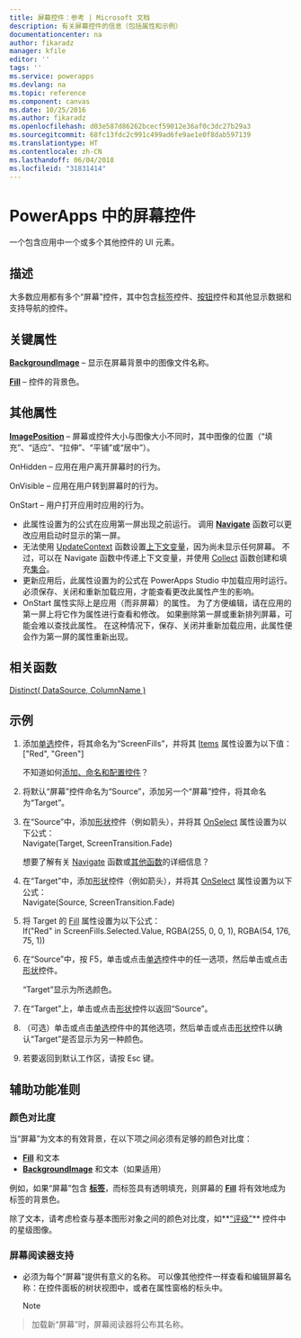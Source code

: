 ```yaml
---
title: 屏幕控件：参考 | Microsoft 文档
description: 有关屏幕控件的信息（包括属性和示例）
documentationcenter: na
author: fikaradz
manager: kfile
editor: ''
tags: ''
ms.service: powerapps
ms.devlang: na
ms.topic: reference
ms.component: canvas
ms.date: 10/25/2016
ms.author: fikaradz
ms.openlocfilehash: d03e587d86262bcecf59012e36af0c3dc27b29a3
ms.sourcegitcommit: 68fc13fdc2c991c499ad6fe9ae1e0f8dab597139
ms.translationtype: HT
ms.contentlocale: zh-CN
ms.lasthandoff: 06/04/2018
ms.locfileid: "31831414"
---
```

# <a name="screen-control-in-powerapps"></a>PowerApps 中的屏幕控件
一个包含应用中一个或多个其他控件的 UI 元素。

## <a name="description"></a>描述
大多数应用都有多个“屏幕”控件，其中包含[标签](control-text-box.md)控件、[按钮](control-button.md)控件和其他显示数据和支持导航的控件。

## <a name="key-properties"></a>关键属性
**[BackgroundImage](properties-visual.md)** – 显示在屏幕背景中的图像文件名称。

**[Fill](properties-color-border.md)** – 控件的背景色。

## <a name="additional-properties"></a>其他属性
**[ImagePosition](properties-visual.md)** – 屏幕或控件大小与图像大小不同时，其中图像的位置（“填充”、“适应”、“拉伸”、“平铺”或“居中”）。

OnHidden – 应用在用户离开屏幕时的行为。

OnVisible – 应用在用户转到屏幕时的行为。

OnStart – 用户打开应用时应用的行为。

* 此属性设置为的公式在应用第一屏出现之前运行。 调用 [**Navigate**](../functions/function-navigate.md) 函数可以更改应用启动时显示的第一屏。
* 无法使用 [UpdateContext](../functions/function-updatecontext.md) 函数设置[上下文变量](../working-with-variables.md)，因为尚未显示任何屏幕。 不过，可以在 Navigate 函数中传递上下文变量，并使用 [Collect](../functions/function-clear-collect-clearcollect.md) 函数创建和填充[集合](../working-with-variables.md)。
* 更新应用后，此属性设置为的公式在 PowerApps Studio 中加载应用时运行。 必须保存、关闭和重新加载应用，才能查看更改此属性产生的影响。
* OnStart 属性实际上是应用（而非屏幕）的属性。 为了方便编辑，请在应用的第一屏上将它作为属性进行查看和修改。 如果删除第一屏或重新排列屏幕，可能会难以查找此属性。 在这种情况下，保存、关闭并重新加载应用，此属性便会作为第一屏的属性重新出现。

## <a name="related-functions"></a>相关函数
[Distinct( DataSource, ColumnName )](../functions/function-distinct.md)

## <a name="example"></a>示例
1. 添加[单选](control-radio.md)控件，将其命名为“ScreenFills”，并将其 [Items](properties-core.md) 属性设置为以下值：<br>
   ["Red", "Green"]
   
    不知道如何[添加、命名和配置控件](../add-configure-controls.md)？
2. 将默认“屏幕”控件命名为“Source”，添加另一个“屏幕”控件，将其命名为“Target”。
3. 在“Source”中，添加[形状](control-shapes-icons.md)控件（例如箭头），并将其 [OnSelect](properties-core.md) 属性设置为以下公式：<br>
   Navigate(Target, ScreenTransition.Fade)
   
    想要了解有关 [Navigate](../functions/function-navigate.md) 函数或[其他函数](../formula-reference.md)的详细信息？
4. 在“Target”中，添加[形状](control-shapes-icons.md)控件（例如箭头），并将其 [OnSelect](properties-core.md) 属性设置为以下公式：<br>
   Navigate(Source, ScreenTransition.Fade)
5. 将 Target 的 [Fill](properties-color-border.md) 属性设置为以下公式：<br>
   If("Red" in ScreenFills.Selected.Value, RGBA(255, 0, 0, 1), RGBA(54, 176, 75, 1))
6. 在“Source”中，按 F5，单击或点击[单选](control-radio.md)控件中的任一选项，然后单击或点击[形状](control-shapes-icons.md)控件。
   
    “Target”显示为所选颜色。
7. 在“Target”上，单击或点击[形状](control-shapes-icons.md)控件以返回“Source”。
8. （可选）单击或点击[单选](control-radio.md)控件中的其他选项，然后单击或点击[形状](control-shapes-icons.md)控件以确认“Target”是否显示为另一种颜色。
9. 若要返回到默认工作区，请按 Esc 键。


## <a name="accessibility-guidelines"></a>辅助功能准则
### <a name="color-contrast"></a>颜色对比度
当“屏幕”为文本的有效背景，在以下项之间必须有足够的颜色对比度：
* **[Fill](properties-color-border.md)** 和文本
* **[BackgroundImage](properties-visual.md)** 和文本（如果适用）

例如，如果“屏幕”包含 **[标签](control-text-box.md)**，而标签具有透明填充，则屏幕的 **[Fill](properties-color-border.md)** 将有效地成为标签的背景色。

除了文本，请考虑检查与基本图形对象之间的颜色对比度，如**[“评级”](control-rating.md)** 控件中的星级图像。

### <a name="screen-reader-support"></a>屏幕阅读器支持
* 必须为每个“屏幕”提供有意义的名称。 可以像其他控件一样查看和编辑屏幕名称：在控件面板的树状视图中，或者在属性窗格的标头中。

    > [!NOTE]
> 加载新“屏幕”时，屏幕阅读器将公布其名称。 

